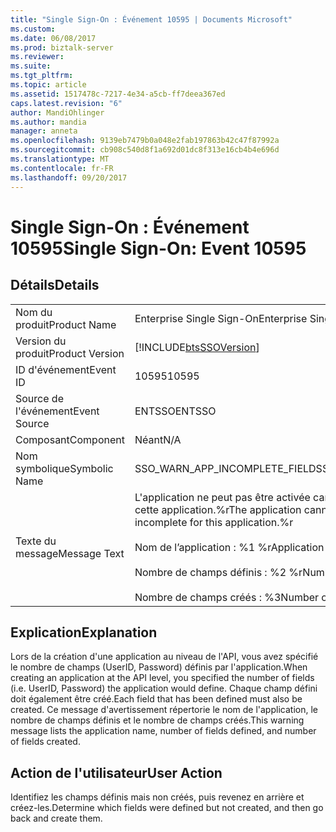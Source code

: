 ```yaml
---
title: "Single Sign-On : Événement 10595 | Documents Microsoft"
ms.custom: 
ms.date: 06/08/2017
ms.prod: biztalk-server
ms.reviewer: 
ms.suite: 
ms.tgt_pltfrm: 
ms.topic: article
ms.assetid: 1517478c-7217-4e34-a5cb-ff7deea367ed
caps.latest.revision: "6"
author: MandiOhlinger
ms.author: mandia
manager: anneta
ms.openlocfilehash: 9139eb7479b0a048e2fab197863b42c47f87992a
ms.sourcegitcommit: cb908c540d8f1a692d01dc8f313e16cb4b4e696d
ms.translationtype: MT
ms.contentlocale: fr-FR
ms.lasthandoff: 09/20/2017
---
```

# <a name="single-sign-on-event-10595"></a><span data-ttu-id="29ad8-102">Single Sign-On : Événement 10595</span><span class="sxs-lookup"><span data-stu-id="29ad8-102">Single Sign-On: Event 10595</span></span>
## <a name="details"></a><span data-ttu-id="29ad8-103">Détails</span><span class="sxs-lookup"><span data-stu-id="29ad8-103">Details</span></span>  
  
|||  
|-|-|  
|<span data-ttu-id="29ad8-104">Nom du produit</span><span class="sxs-lookup"><span data-stu-id="29ad8-104">Product Name</span></span>|<span data-ttu-id="29ad8-105">Enterprise Single Sign-On</span><span class="sxs-lookup"><span data-stu-id="29ad8-105">Enterprise Single Sign-On</span></span>|  
|<span data-ttu-id="29ad8-106">Version du produit</span><span class="sxs-lookup"><span data-stu-id="29ad8-106">Product Version</span></span>|[!INCLUDE[btsSSOVersion](../includes/btsssoversion-md.md)]|  
|<span data-ttu-id="29ad8-107">ID d'événement</span><span class="sxs-lookup"><span data-stu-id="29ad8-107">Event ID</span></span>|<span data-ttu-id="29ad8-108">10595</span><span class="sxs-lookup"><span data-stu-id="29ad8-108">10595</span></span>|  
|<span data-ttu-id="29ad8-109">Source de l'événement</span><span class="sxs-lookup"><span data-stu-id="29ad8-109">Event Source</span></span>|<span data-ttu-id="29ad8-110">ENTSSO</span><span class="sxs-lookup"><span data-stu-id="29ad8-110">ENTSSO</span></span>|  
|<span data-ttu-id="29ad8-111">Composant</span><span class="sxs-lookup"><span data-stu-id="29ad8-111">Component</span></span>|<span data-ttu-id="29ad8-112">Néant</span><span class="sxs-lookup"><span data-stu-id="29ad8-112">N/A</span></span>|  
|<span data-ttu-id="29ad8-113">Nom symbolique</span><span class="sxs-lookup"><span data-stu-id="29ad8-113">Symbolic Name</span></span>|<span data-ttu-id="29ad8-114">SSO_WARN_APP_INCOMPLETE_FIELDS</span><span class="sxs-lookup"><span data-stu-id="29ad8-114">SSO_WARN_APP_INCOMPLETE_FIELDS</span></span>|  
|<span data-ttu-id="29ad8-115">Texte du message</span><span class="sxs-lookup"><span data-stu-id="29ad8-115">Message Text</span></span>|<span data-ttu-id="29ad8-116">L'application ne peut pas être activée car les champs sont incomplets pour cette application.%r</span><span class="sxs-lookup"><span data-stu-id="29ad8-116">The application cannot be enabled because the fields are incomplete for this application.%r</span></span><br /><br /> <span data-ttu-id="29ad8-117">Nom de l’application : %1 %r</span><span class="sxs-lookup"><span data-stu-id="29ad8-117">Application Name: %1%r</span></span><br /><br /> <span data-ttu-id="29ad8-118">Nombre de champs définis : %2 %r</span><span class="sxs-lookup"><span data-stu-id="29ad8-118">Number of Fields Defined: %2%r</span></span><br /><br /> <span data-ttu-id="29ad8-119">Nombre de champs créés : %3</span><span class="sxs-lookup"><span data-stu-id="29ad8-119">Number of Fields Created: %3</span></span>|  
  
## <a name="explanation"></a><span data-ttu-id="29ad8-120">Explication</span><span class="sxs-lookup"><span data-stu-id="29ad8-120">Explanation</span></span>  
 <span data-ttu-id="29ad8-121">Lors de la création d'une application au niveau de l'API, vous avez spécifié le nombre de champs (UserID, Password) définis par l'application.</span><span class="sxs-lookup"><span data-stu-id="29ad8-121">When creating an application at the API level, you specified the number of fields (i.e. UserID, Password) the application would define.</span></span> <span data-ttu-id="29ad8-122">Chaque champ défini doit également être créé.</span><span class="sxs-lookup"><span data-stu-id="29ad8-122">Each field that has been defined must also be created.</span></span> <span data-ttu-id="29ad8-123">Ce message d'avertissement répertorie le nom de l'application, le nombre de champs définis et le nombre de champs créés.</span><span class="sxs-lookup"><span data-stu-id="29ad8-123">This warning message lists the application name, number of fields defined, and number of fields created.</span></span>  
  
## <a name="user-action"></a><span data-ttu-id="29ad8-124">Action de l'utilisateur</span><span class="sxs-lookup"><span data-stu-id="29ad8-124">User Action</span></span>  
 <span data-ttu-id="29ad8-125">Identifiez les champs définis mais non créés, puis revenez en arrière et créez-les.</span><span class="sxs-lookup"><span data-stu-id="29ad8-125">Determine which fields were defined but not created, and then go back and create them.</span></span>